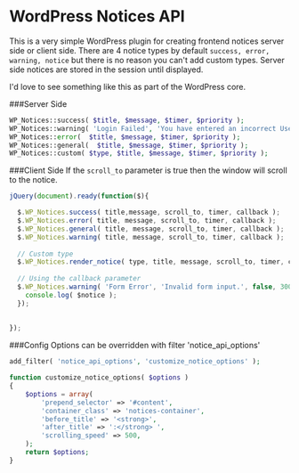 WordPress Notices API
==============================

This is a very simple WordPress plugin for creating frontend notices server side or client side. There are 4 notice types by default <code>success, error, warning, notice</code> but there is no reason you can't add custom types. Server side notices are stored in the session until displayed.

I'd love to see something like this as part of the WordPress core.


###Server Side
````php
WP_Notices::success( $title, $message, $timer, $priority ); 
WP_Notices::warning( 'Login Failed', 'You have entered an incorrect Username or password, please try again.'); 
WP_Notices::error(  $title, $message, $timer, $priority ); 
WP_Notices::general(  $title, $message, $timer, $priority ); 
WP_Notices::custom( $type, $title, $message, $timer, $priority ); 
````

###Client Side
If the <code>scroll_to</code> parameter is true then the window will scroll to the notice.
````javascript
jQuery(document).ready(function($){

  $.WP_Notices.success( title,message, scroll_to, timer, callback );
  $.WP_Notices.error( title, message, scroll_to, timer, callback );
  $.WP_Notices.general( title, message, scroll_to, timer, callback );
  $.WP_Notices.warning( title, message, scroll_to, timer, callback );
  
  // Custom type
  $.WP_Notices.render_notice( type, title, message, scroll_to, timer, callback );
  
  // Using the callback parameter
  $.WP_Notices.warning( 'Form Error', 'Invalid form input.', false, 3000, function( $notice ) {
  	console.log( $notice );
  });
  
  
});
````


###Config
Options can be overridden with filter 'notice_api_options'
````php
add_filter( 'notice_api_options', 'customize_notice_options' );

function customize_notice_options( $options )
{
	$options = array(
		'prepend_selector' => '#content',
		'container_class' => 'notices-container',
		'before_title' => '<strong>',
		'after_title' => ':</strong> ',
		'scrolling_speed' => 500,
	);
	return $options;
}
````
